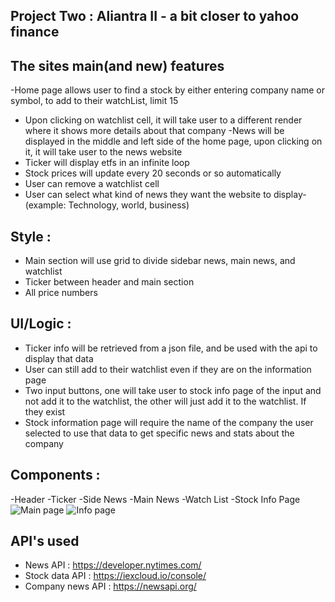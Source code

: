 ## Project Two : Aliantra II - a bit closer to yahoo finance

## The sites main(and new) features
-Home page allows user to find a stock by either entering company name or symbol, to add to their watchList, limit 15
- Upon clicking on watchlist cell, it will take user to a different render where it shows more details about that company
-News will be displayed in the middle and left side of the home page, upon clicking on it, it will take user to the news website 
- Ticker will display etfs in an infinite loop
- Stock prices will update every 20 seconds or so automatically
- User can remove a watchlist cell
- User can select what kind of news they want the website to display- (example: Technology, world, business)
## Style : 
- Main section will use grid to divide sidebar news, main news, and watchlist
- Ticker between header and main section
- All price numbers


## UI/Logic : 
- Ticker info will be retrieved from a json file, and be used with the api to display that data
- User can still add to their watchlist even if they are on the information page
- Two input buttons, one will take user to stock info page of the input and not add it to the watchlist, the other will just add it to the watchlist. If they exist
- Stock information page will require the name of the company the user selected to use that data to get specific news and stats about the company


## Components : 
-Header
-Ticker
-Side News
-Main News
-Watch List
-Stock Info Page
![Main page]()
![Info page]()
## API's used
- News API : https://developer.nytimes.com/
- Stock data API : https://iexcloud.io/console/
- Company news API : https://newsapi.org/
